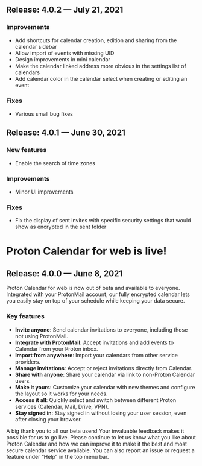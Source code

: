 ## Release: 4.0.2 — July 21, 2021

### Improvements
- Add shortcuts for calendar creation, edition and sharing from the calendar sidebar
- Allow import of events with missing UID
- Design improvements in mini calendar
- Make the calendar linked address more obvious in the settings list of calendars
- Add calendar color in the calendar select when creating or editing an event

### Fixes
- Various small bug fixes

## Release: 4.0.1 — June 30, 2021

### New features
- Enable the search of time zones

### Improvements
- Minor UI improvements

### Fixes
- Fix the display of sent invites with specific security settings that would show as encrypted in the sent folder

# Proton Calendar for web is live!

## Release: 4.0.0 — June 8, 2021

Proton Calendar for web is now out of beta and available to everyone. Integrated with your ProtonMail account, our fully encrypted calendar lets you easily stay on top of your schedule while keeping your data secure.

### Key features
- **Invite anyone**: Send calendar invitations to everyone, including those not using ProtonMail.
- **Integrate with ProtonMail**: Accept invitations and add events to Calendar from your Proton inbox.
- **Import from anywhere**: Import your calendars from other service providers.
- **Manage invitations**: Accept or reject invitations directly from Calendar.
- **Share with anyone**: Share your calendar via link to non-Proton Calendar users.
- **Make it yours**: Customize your calendar with new themes and configure the layout   so it works for your needs.
- **Access it all**: Quickly select and switch between different Proton services (Calendar, Mail, Drive, VPN).
- **Stay signed in**: Stay signed in without losing your user session, even after closing your browser.

A big thank you to all our beta users! Your invaluable feedback makes it possible for us to go live. Please continue to let us know what you like about Proton Calendar and how we can improve it to make it the best and most secure calendar service available. You can also report an issue or request a feature under “Help” in the top menu bar.


